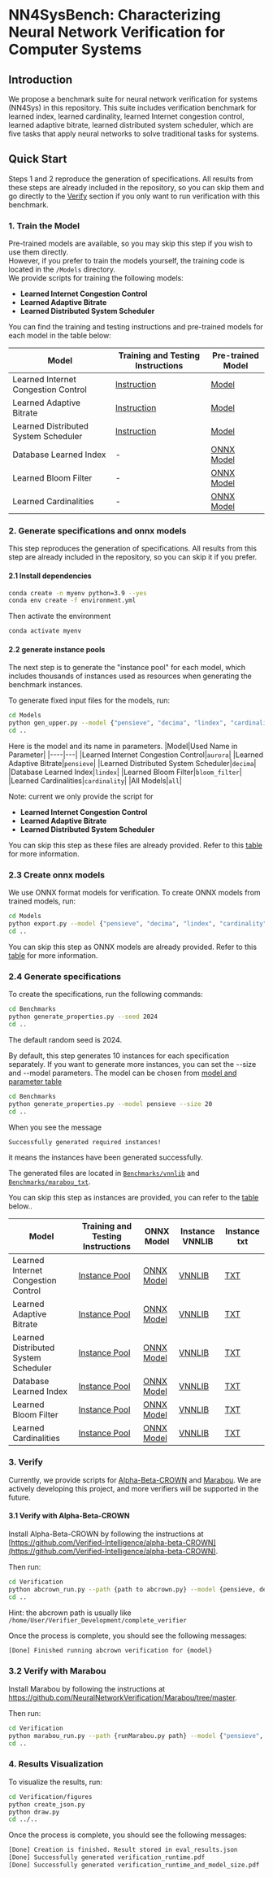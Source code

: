 # NN4SysBench: Characterizing Neural Network Verification for Computer Systems
## Introduction
We propose a benchmark suite for neural network verification for systems 
(NN4Sys) in this repository. This suite includes verification 
benchmark for learned index, learned cardinality, learned Internet congestion
control, learned adaptive bitrate, learned distributed system scheduler, 
which are five tasks that apply neural networks to solve traditional tasks for systems. 


## Quick Start

Steps 1 and 2 reproduce the generation of specifications. All results from these steps are already included in the repository, so you can skip them and go directly to the [Verify](#3-verify) section if you only want to run verification with this benchmark.


### 1. Train the Model

Pre-trained models are available, so you may skip this step if you wish to use them directly.  
However, if you prefer to train the models yourself, the training code is located in the `/Models` directory.  
We provide scripts for training the following models:

- **Learned Internet Congestion Control**
- **Learned Adaptive Bitrate**
- **Learned Distributed System Scheduler**

You can find the training and testing instructions and pre-trained models for each model in the table below:

| Model                                  | Training and Testing Instructions                                                                 | Pre-trained Model |
|----------------------------------------|----------------------------------------------------------------------------------------------------|------------------|
| Learned Internet Congestion Control     | [Instruction](./Models/Aurora)               | [Model](./Models/Aurora/gym/results) |
| Learned Adaptive Bitrate               | [Instruction](./Models/Pensieve)               | [Model](./Models/Pensieve/results) |
| Learned Distributed System Scheduler   | [Instruction](./Models/Decima)               | [Model](./Models/Decima/best_models) |
|Database Learned Index|-|[ONNX Model](Models/Learned_index)|
|Learned Bloom Filter|-|[ONNX Model](Models/Bloom_filter/result)|
|Learned Cardinalities|-|[ONNX Model](Models/Cardinality)|



### 2. Generate specifications and onnx models
This step reproduces the generation of specifications. All results from this step are already included in the repository, so you can skip it if you prefer.

#### 2.1 Install dependencies
```bash
conda create -n myenv python=3.9 --yes
conda env create -f environment.yml
```
Then activate the environment
```bash
conda activate myenv
```



#### 2.2 generate instance pools
The next step is to generate the "instance pool" for each model, which includes thousands of instances used as resources when generating the benchmark instances.

To generate fixed input files for the models, run:
```bash
cd Models
python gen_upper.py --model {"pensieve", "decima", "lindex", "cardinality", "bloom_filter", "aurora", "all"}
cd ..
```
Here is the model and its name in parameters.
<a name="model-and-name-table"></a>
|Model|Used Name in Parameter|
|----|---|
|Learned Internet Congestion Control|```aurora```|
|Learned Adaptive Bitrate|```pensieve```|
|Learned Distributed System Scheduler|```decima```|
|Database Learned Index|```lindex```|
|Learned Bloom Filter|```bloom_filter```|
|Learned Cardinalities|```cardinality```|
|All Models|```all```|

Note: current we only provide the script for 
- **Learned Internet Congestion Control**
- **Learned Adaptive Bitrate**
- **Learned Distributed System Scheduler**

You can skip this step as these files are already provided. Refer to this [table](#onnx-and-specifications-table) for more information.

### 2.3 Create onnx models
We use ONNX format models for verification. To create ONNX models from trained models, run:
```bash
cd Models
python export.py --model {"pensieve", "decima", "lindex", "cardinality", "bloom_filter", "aurora", "all"}
cd ..
```
You can skip this step as ONNX models are already provided. Refer to this [table](#onnx-and-specifications-table) for more information.

### 2.4 Generate specifications
To create the specifications, run the following commands:

```bash
cd Benchmarks
python generate_properties.py --seed 2024
cd ..
```
The default random seed is 2024. 

By default, this step generates 10 instances for each specification separately. If you want to generate more instances, you can set the --size and --model parameters. The model can be chosen from [model and parameter table](#model-and-name-table)


```bash
cd Benchmarks
python generate_properties.py --model pensieve --size 20
cd ..
```

When you see the message 

```
Successfully generated required instances!
```
it means the instances have been generated successfully. 

The generated files are located in [```Benchmarks/vnnlib```](./Benchmarks/vnnlib) and [```Benchmarks/marabou_txt```](Benchmarks/marabou_txt).

You can skip this step as instances are provided, you can refer to the [table](#onnx-and-specifications-table) below..

<a name="onnx-and-specifications-table"></a>

| Model | Training and Testing Instructions | ONNX Model |  Instance VNNLIB |  Instance txt   |
|----------------------------------------|----------------------------------------------------------------------------------------------------|------------------------------------------------------------------------------------------------|----------------------------------------------------------------------------------------------------------|--------------------------------------------------------------------------------------------------------|
| Learned Internet Congestion Control     | [Instance Pool](https://github.com/shuyilinn/NN4Sys_Benchmark/tree/main/Benchmarks/src/aurora/aurora_resources) | [ONNX Model](https://github.com/shuyilinn/NN4Sys_Benchmark/tree/main/Benchmarks/onnx)           | [VNNLIB](https://github.com/shuyilinn/NN4Sys_Benchmark/tree/main/Benchmarks/vnnlib)                       | [TXT](https://github.com/shuyilinn/NN4Sys_Benchmark/tree/main/Benchmarks/marabou_txt)                   |
| Learned Adaptive Bitrate               | [Instance Pool](https://github.com/shuyilinn/NN4Sys_Benchmark/tree/main/Benchmarks/src/pensieve/pensieve_resources) | [ONNX Model](https://github.com/shuyilinn/NN4Sys_Benchmark/tree/main/Benchmarks/onnx)           | [VNNLIB](https://github.com/shuyilinn/NN4Sys_Benchmark/tree/main/Benchmarks/vnnlib)                       | [TXT](https://github.com/shuyilinn/NN4Sys_Benchmark/tree/main/Benchmarks/marabou_txt)                   |
| Learned Distributed System Scheduler   | [Instance Pool](https://github.com/shuyilinn/NN4Sys_Benchmark/tree/main/Benchmarks/src/decima/decima_resources) | [ONNX Model](https://github.com/shuyilinn/NN4Sys_Benchmark/tree/main/Benchmarks/onnx)           | [VNNLIB](https://github.com/shuyilinn/NN4Sys_Benchmark/tree/main/Benchmarks/vnnlib)                       | [TXT](https://github.com/shuyilinn/NN4Sys_Benchmark/tree/main/Benchmarks/marabou_txt)                   |
| Database Learned Index                 | [Instance Pool](https://github.com/shuyilinn/NN4Sys_Benchmark/tree/main/Benchmarks/src)            | [ONNX Model](https://github.com/shuyilinn/NN4Sys_Benchmark/tree/main/Benchmarks/onnx)           | [VNNLIB](https://github.com/shuyilinn/NN4Sys_Benchmark/tree/main/Benchmarks/vnnlib)                       | [TXT](https://github.com/shuyilinn/NN4Sys_Benchmark/tree/main/Benchmarks/marabou_txt)                   |
| Learned Bloom Filter                   | [Instance Pool](https://github.com/shuyilinn/NN4Sys_Benchmark/tree/main/Benchmarks/src/bloom_filter/bloom_filter_resources) | [ONNX Model](https://github.com/shuyilinn/NN4Sys_Benchmark/tree/main/Benchmarks/onnx)           | [VNNLIB](https://github.com/shuyilinn/NN4Sys_Benchmark/tree/main/Benchmarks/vnnlib)                       | [TXT](https://github.com/shuyilinn/NN4Sys_Benchmark/tree/main/Benchmarks/marabou_txt)                   |
| Learned Cardinalities                  | [Instance Pool](https://github.com/shuyilinn/NN4Sys_Benchmark/tree/main/Benchmarks/src/mscn/mscn_resources) | [ONNX Model](https://github.com/shuyilinn/NN4Sys_Benchmark/tree/main/Benchmarks/onnx)           | [VNNLIB](https://github.com/shuyilinn/NN4Sys_Benchmark/tree/main/Benchmarks/vnnlib)                       | [TXT](https://github.com/shuyilinn/NN4Sys_Benchmark/tree/main/Benchmarks/marabou_txt)                   |









### 3. Verify

Currently, we provide scripts for [Alpha-Beta-CROWN](https://github.com/Verified-Intelligence/alpha-beta-CROWN) and [Marabou](https://github.com/NeuralNetworkVerification/Marabou/tree/master). We are actively developing this project, and more verifiers will be supported in the future.

#### 3.1 Verify with Alpha-Beta-CROWN

Install Alpha-Beta-CROWN by following the instructions at [https://github.com/Verified-Intelligence/alpha-beta-CROWN](https://github.com/Verified-Intelligence/alpha-beta-CROWN).

Then run:

```bash
cd Verification
python abcrown_run.py --path {path to abcrown.py} --model {pensieve, decima, lindex, cardinality, bloom_filter, aurora, all}
cd ..
```
Hint: the abcrown path is usually like ```/home/User/Verifier_Development/complete_verifier```

Once the process is complete, you should see the following messages:
```bash
[Done] Finished running abcrown verification for {model}
```


### 3.2 Verify with Marabou
Install Marabou by following the instructions at https://github.com/NeuralNetworkVerification/Marabou/tree/master.

Then run:
```bash
cd Verification
python marabou_run.py --path {runMarabou.py path} --model {"pensieve", "decima", "lindex", "bloom_filter", "aurora", "all"}
cd ..
```




### 4. Results Visualization
To visualize the results, run:
```bash
cd Verification/figures
python create_json.py
python draw.py
cd ../..
```

Once the process is complete, you should see the following messages:
```bash
[Done] Creation is finished. Result stored in eval_results.json
[Done] Successfully generated verification_runtime.pdf
[Done] Successfully generated verification_runtime_and_model_size.pdf

```
